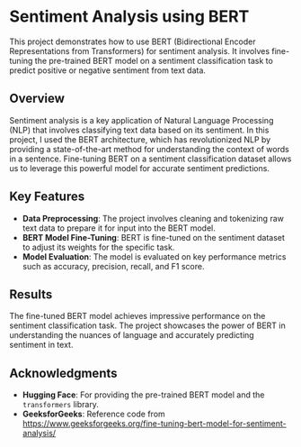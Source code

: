 # Sentiment Analysis using BERT

This project demonstrates how to use BERT (Bidirectional Encoder Representations from Transformers) for sentiment analysis. It involves fine-tuning the pre-trained BERT model on a sentiment classification task to predict positive or negative sentiment from text data.

## Overview

Sentiment analysis is a key application of Natural Language Processing (NLP) that involves classifying text data based on its sentiment. In this project, I used the BERT architecture, which has revolutionized NLP by providing a state-of-the-art method for understanding the context of words in a sentence. Fine-tuning BERT on a sentiment classification dataset allows us to leverage this powerful model for accurate sentiment predictions.

## Key Features

- **Data Preprocessing**: The project involves cleaning and tokenizing raw text data to prepare it for input into the BERT model.
- **BERT Model Fine-Tuning**: BERT is fine-tuned on the sentiment dataset to adjust its weights for the specific task.
- **Model Evaluation**: The model is evaluated on key performance metrics such as accuracy, precision, recall, and F1 score.

## Results

The fine-tuned BERT model achieves impressive performance on the sentiment classification task. The project showcases the power of BERT in understanding the nuances of language and accurately predicting sentiment in text.

## Acknowledgments

- **Hugging Face**: For providing the pre-trained BERT model and the `transformers` library.
- **GeeksforGeeks**: Reference code from https://www.geeksforgeeks.org/fine-tuning-bert-model-for-sentiment-analysis/
